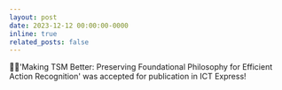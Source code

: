 ```yaml
---
layout: post
date: 2023-12-12 00:00:00-0000
inline: true
related_posts: false
---
```


:rocket::rocket:'Making TSM Better: Preserving Foundational Philosophy for Efficient Action Recognition' was accepted for publication in ICT Express!